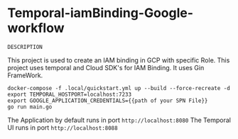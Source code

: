 # Temporal-iamBinding-Google-workflow

`DESCRIPTION`

This project is used to create an IAM binding in GCP with specific Role.
This project uses temporal and Cloud SDK's for IAM Binding.
It uses  Gin FrameWork.


```shell
docker-compose -f .local/quickstart.yml up --build --force-recreate -d
export TEMPORAL_HOSTPORT=localhost:7233
export GOOGLE_APPLICATION_CREDENTIALS={{path of your SPN File}}
go run main.go
```

The Application by default runs in port `http://localhost:8080`
The Temporal UI runs in port `http://localhost:8088`
